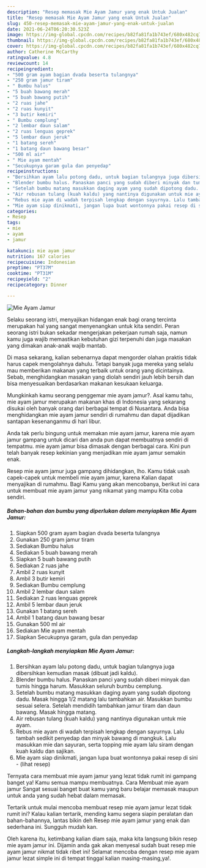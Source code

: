 ```yaml
---
description: "Resep memasak Mie Ayam Jamur yang enak Untuk Jualan"
title: "Resep memasak Mie Ayam Jamur yang enak Untuk Jualan"
slug: 450-resep-memasak-mie-ayam-jamur-yang-enak-untuk-jualan
date: 2021-06-24T06:20:30.523Z
image: https://img-global.cpcdn.com/recipes/b82fa81fa1b743ef/680x482cq70/mie-ayam-jamur-foto-resep-utama.jpg
thumbnail: https://img-global.cpcdn.com/recipes/b82fa81fa1b743ef/680x482cq70/mie-ayam-jamur-foto-resep-utama.jpg
cover: https://img-global.cpcdn.com/recipes/b82fa81fa1b743ef/680x482cq70/mie-ayam-jamur-foto-resep-utama.jpg
author: Catherine McCarthy
ratingvalue: 4.8
reviewcount: 14
recipeingredient:
- "500 gram ayam bagian dvada beserta tulangnya"
- "250 gram jamur tiram"
- " Bumbu halus"
- "5 buah bawang merah"
- "5 buah bawang putih"
- "2 ruas jahe"
- "2 ruas kunyit"
- "3 butir kemiri"
- " Bumbu cemplung"
- "2 lembar daun salam"
- "2 ruas lenguas geprek"
- "5 lembar daun jeruk"
- "1 batang sereh"
- "1 batang daun bawang besar"
- "500 ml air"
- " Mie ayam mentah"
- "Secukupnya garam gula dan penyedap"
recipeinstructions:
- "Bersihkan ayam lalu potong dadu, untuk bagian tulangnya juga dibersihkan kemudian masak (dibuat jadi kaldu)."
- "Blender bumbu halus. Panaskan panci yang sudah diberi minyak dan tumis hingga harum. Masukkan seluruh bumbu cemplung."
- "Setelah bumbu matang masukkan daging ayam yang sudah dipotong dadu. Masak hingga 1/2 matang lalu tambahkan air. Masukkan bumbu sesuai selera. Setelah mendidih tambahkan jamur tiram dan daun bawang. Masak hingga matang."
- "Air rebusan tulang (kuah kaldu) yang nantinya digunakan untuk mie ayam."
- "Rebus mie ayam di wadah terpisah lengkap dengan sayurnya. Lalu tambah sedikit penyedap dan minyak bawang di mangkuk. Lalu masukkan mie dan sayuran, serta topping mie ayam lalu siram dengan kuah kaldu dan sajikan."
- "Mie ayam siap dinikmati, jangan lupa buat wontonnya pakai resep di sini           (lihat resep)"
categories:
- Resep
tags:
- mie
- ayam
- jamur

katakunci: mie ayam jamur 
nutrition: 167 calories
recipecuisine: Indonesian
preptime: "PT37M"
cooktime: "PT31M"
recipeyield: "2"
recipecategory: Dinner

---
```



![Mie Ayam Jamur](https://img-global.cpcdn.com/recipes/b82fa81fa1b743ef/680x482cq70/mie-ayam-jamur-foto-resep-utama.jpg)

Selaku seorang istri, menyajikan hidangan enak bagi orang tercinta merupakan hal yang sangat menyenangkan untuk kita sendiri. Peran seorang istri bukan sekadar mengerjakan pekerjaan rumah saja, namun kamu juga wajib memastikan kebutuhan gizi terpenuhi dan juga masakan yang dimakan anak-anak wajib mantab.

Di masa  sekarang, kalian sebenarnya dapat mengorder olahan praktis tidak harus capek mengolahnya dahulu. Tetapi banyak juga mereka yang selalu mau memberikan makanan yang terbaik untuk orang yang dicintainya. Sebab, menghidangkan masakan yang diolah sendiri jauh lebih bersih dan bisa menyesuaikan berdasarkan makanan kesukaan keluarga. 



Mungkinkah kamu seorang penggemar mie ayam jamur?. Asal kamu tahu, mie ayam jamur merupakan makanan khas di Indonesia yang sekarang disukai oleh banyak orang dari berbagai tempat di Nusantara. Anda bisa menghidangkan mie ayam jamur sendiri di rumahmu dan dapat dijadikan santapan kesenanganmu di hari libur.

Anda tak perlu bingung untuk memakan mie ayam jamur, karena mie ayam jamur gampang untuk dicari dan anda pun dapat membuatnya sendiri di tempatmu. mie ayam jamur bisa dimasak dengan berbagai cara. Kini pun telah banyak resep kekinian yang menjadikan mie ayam jamur semakin enak.

Resep mie ayam jamur juga gampang dihidangkan, lho. Kamu tidak usah capek-capek untuk membeli mie ayam jamur, karena Kalian dapat menyajikan di rumahmu. Bagi Kamu yang akan mencobanya, berikut ini cara untuk membuat mie ayam jamur yang nikamat yang mampu Kita coba sendiri.

<!--inarticleads1-->

##### Bahan-bahan dan bumbu yang diperlukan dalam menyiapkan Mie Ayam Jamur:

1. Siapkan 500 gram ayam bagian dvada beserta tulangnya
1. Gunakan 250 gram jamur tiram
1. Sediakan  Bumbu halus
1. Sediakan 5 buah bawang merah
1. Siapkan 5 buah bawang putih
1. Sediakan 2 ruas jahe
1. Ambil 2 ruas kunyit
1. Ambil 3 butir kemiri
1. Sediakan  Bumbu cemplung
1. Ambil 2 lembar daun salam
1. Sediakan 2 ruas lenguas geprek
1. Ambil 5 lembar daun jeruk
1. Gunakan 1 batang sereh
1. Ambil 1 batang daun bawang besar
1. Gunakan 500 ml air
1. Sediakan  Mie ayam mentah
1. Siapkan Secukupnya garam, gula dan penyedap




<!--inarticleads2-->

##### Langkah-langkah menyiapkan Mie Ayam Jamur:

1. Bersihkan ayam lalu potong dadu, untuk bagian tulangnya juga dibersihkan kemudian masak (dibuat jadi kaldu).
1. Blender bumbu halus. Panaskan panci yang sudah diberi minyak dan tumis hingga harum. Masukkan seluruh bumbu cemplung.
1. Setelah bumbu matang masukkan daging ayam yang sudah dipotong dadu. Masak hingga 1/2 matang lalu tambahkan air. Masukkan bumbu sesuai selera. Setelah mendidih tambahkan jamur tiram dan daun bawang. Masak hingga matang.
1. Air rebusan tulang (kuah kaldu) yang nantinya digunakan untuk mie ayam.
1. Rebus mie ayam di wadah terpisah lengkap dengan sayurnya. Lalu tambah sedikit penyedap dan minyak bawang di mangkuk. Lalu masukkan mie dan sayuran, serta topping mie ayam lalu siram dengan kuah kaldu dan sajikan.
1. Mie ayam siap dinikmati, jangan lupa buat wontonnya pakai resep di sini -           (lihat resep)




Ternyata cara membuat mie ayam jamur yang lezat tidak rumit ini gampang banget ya! Kamu semua mampu membuatnya. Cara Membuat mie ayam jamur Sangat sesuai banget buat kamu yang baru belajar memasak maupun untuk anda yang sudah hebat dalam memasak.

Tertarik untuk mulai mencoba membuat resep mie ayam jamur lezat tidak rumit ini? Kalau kalian tertarik, mending kamu segera siapin peralatan dan bahan-bahannya, lantas bikin deh Resep mie ayam jamur yang enak dan sederhana ini. Sungguh mudah kan. 

Oleh karena itu, ketimbang kalian diam saja, maka kita langsung bikin resep mie ayam jamur ini. Dijamin anda gak akan menyesal sudah buat resep mie ayam jamur nikmat tidak ribet ini! Selamat mencoba dengan resep mie ayam jamur lezat simple ini di tempat tinggal kalian masing-masing,ya!.

